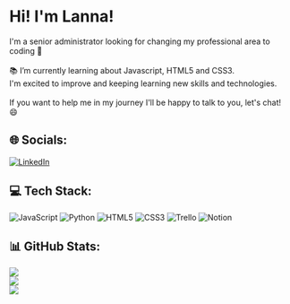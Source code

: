 # Hi! I'm Lanna!
I'm a senior administrator looking for changing my professional area to coding 🌟<br><br>📚 I’m currently learning about Javascript, HTML5 and CSS3. <br>I'm excited to improve and keeping learning new skills and technologies.<br><br>If you want to help me in my journey I'll be happy to talk to you, let's chat! 😄<br>


## 🌐 Socials:
[![LinkedIn](https://img.shields.io/badge/LinkedIn-%230077B5.svg?logo=linkedin&logoColor=white)](https://linkedin.com/in/lanna-vieira) 

## 💻 Tech Stack:
![JavaScript](https://img.shields.io/badge/javascript-%23323330.svg?style=for-the-badge&logo=javascript&logoColor=%23F7DF1E)
![Python](https://img.shields.io/badge/python-3670A0?style=for-the-badge&logo=python&logoColor=ffdd54)
![HTML5](https://img.shields.io/badge/html5-%23E34F26.svg?style=for-the-badge&logo=html5&logoColor=white)
![CSS3](https://img.shields.io/badge/css3-%231572B6.svg?style=for-the-badge&logo=css3&logoColor=white)   ![Trello](https://img.shields.io/badge/Trello-%23026AA7.svg?style=for-the-badge&logo=Trello&logoColor=white) ![Notion](https://img.shields.io/badge/Notion-%23000000.svg?style=for-the-badge&logo=notion&logoColor=white)

## 📊 GitHub Stats:
![](https://github-readme-stats.vercel.app/api?username=Lannavx&theme=material-palenight&hide_border=true&include_all_commits=true&count_private=true)<br/>
![](https://github-readme-streak-stats.herokuapp.com/?user=Lannavx&theme=material-palenight&hide_border=true)<br/>
![](https://github-readme-stats.vercel.app/api/top-langs/?username=Lannavx&theme=material-palenight&hide_border=true&include_all_commits=true&count_private=true&layout=compact)

